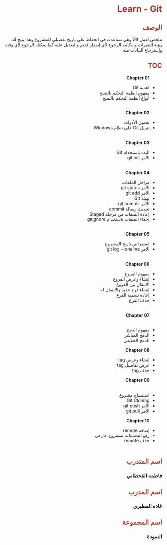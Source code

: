 <div  dir="rtl">  <h1  style="color:#B03A2E"  > Learn - Git</h1>

<h2 style="color:#B03A2E" > الوصف </h2>
<div  dir="rtl">   ملخص لعمل Git وهي تساعدك في الحفاظ على تاريخ تفصيلي للمشروع وهذا يتيح لك رؤية التغيرات وامكانيه الرجوع لأي إصدار قديم والتعديل عليه كما يمكنك الرجوع لإي وقت وإسترجاع البيانات منه </div>
<h2 style="color:#B03A2E" > TOC</h2>
<ul> 

<p><b> Chapter 01 </b> </p>

 <li> اهمية Git </li>
 <li> مفهوم أنظمة التحكم بالنسخ</li>
 <li> أنواع أنظمة التحكم بالنسخ</li>
 </br>
 <p> <b> Chapter 02 </b> </p>
 
 <li> تحميل الأدوات</li>
<li> تنزيل Git على نظام Windows</li>
</br>
<p> <b> Chapter 03 </b> </p>

<li> البدء باستخدام Git</li>
 <li> الأمر git init</li>
 </br>
 <p> <b> Chapter 04 </b> </p>
 
 <li> مراحل الملفات</li>
 <li> الأمر git status</li>
<li> الأمر git add</li>
 <li> تهيئة Git</li>
 <li> الأمر git commit </li>
 <li>تحديث رسالة commit</li>
 <li> إعادة الملفات من مرحلة Staged</li>
<li>إخفاء الملفات باستخدام gitignore </li>
</br>
 <p> <b> Chapter 05 </b> </p>

 <li>استعراض تاريخ المشروع  </li>
 <li> الأمر git log --oneline</li>
  </br>
  <p> <b> Chapter 06 </b> </p>
<li> مفهوم الفروع</li>
 <li> إنشاء وعرض الفروع</li>
 <li> الانتقال بين الفروع</li>
 <li> إنشاء فرع جديد والانتقال له</li>
 <li> إعادة تسمية الفرع</li>
 <li> حذف الفرع</li>
  </br>
  <p> <b> Chapter 07 </b> </p>
  </br>
 <li> مفهوم الدمج</li>
 <li> الدمج المباشر</li>
 <li> الدمج الحقيقي</li>
  <p> <b> Chapter 08 </b> </p>
 <li> إنشاء وعرض tag</li>
 <li> عرض تفاصيل tag</li>
 <li> حذف tag</li>
  <p> <b> Chapter 09 </b> </p>
  </br>
 <li>استنساخ مشروع </li>
 <li> Git Cloning</li>
<li>الأمر git push</li>
 <li>الأمر git pull</li>
  <p> <b> Chapter 10 </b> </p>
  
 <li> إضافة remote</li>
<li>رفع التحديثات لمشروع خارجي</li>
<li> حذف remote</li>
</br>
 </ul>
<h2  style="color:#B03A2E"> اسم المتدرب </h2>
<h3> فاطمه القحطاني </h3>
<h2 style="color:#B03A2E" > اسم المدرب </h2>
<h3> غاده المطيري</h3>
<h2 style="color:#B03A2E" > اسم المجموعة</h2>
<h3> السودة</h3>

 </div>
